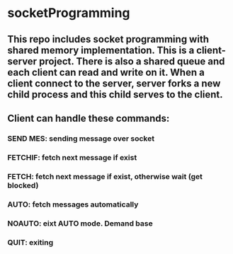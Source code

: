 # socketProgramming
## This repo includes socket programming with shared memory implementation. This is a client-server project. There is also a shared queue and each client can read and write on it. When a client connect to the server, server forks a new child process and this child serves to the client.
## Client can handle these commands:
### SEND MES: sending message over socket
### FETCHIF: fetch next message if exist
### FETCH: fetch next message if exist, otherwise wait (get blocked)
### AUTO: fetch messages automatically
### NOAUTO: eixt AUTO mode. Demand base
### QUIT: exiting

